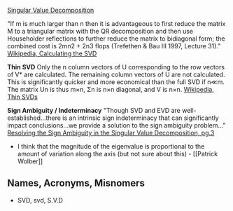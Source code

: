 [Singular Value Decomposition](https://en.wikipedia.org/wiki/Singular_value_decomposition)

"If m is much larger than n then it is advantageous to first reduce the matrix M to a triangular matrix with the QR decomposition and then use Householder reflections to further reduce the matrix to bidiagonal form; the combined cost is 2mn2 + 2n3 flops (Trefethen & Bau III 1997, Lecture 31)." [Wikipedia, Calculating the SVD](https://en.wikipedia.org/wiki/Singular_value_decomposition#Calculating_the_SVD)

**Thin SVD**
Only the n column vectors of U corresponding to the row vectors of V* are calculated. The remaining column vectors of U are not calculated. This is significantly quicker and more economical than the full SVD if n≪m. The matrix Un is thus m×n, Σn is n×n diagonal, and V is n×n. [Wikipedia, Thin SVDs](https://en.wikipedia.org/wiki/Singular_value_decomposition#Reduced_SVDs)

**Sign Ambiguity / Indeterminacy**
"Though SVD and EVD are well-established...there is an intrinsic sign indeterminacy that can significantly impact conclusions...we provide a solution to the sign ambiguity problem..."
[Resolving the Sign Ambiguity in the Singular Value Decomposition, pg.3](http://prod.sandia.gov/techlib/access-control.cgi/2007/076422.pdf)

* I think that the magnitude of the eigenvalue is proportional to the amount of variation along the axis (but not sure about this) - [[Patrick Wolber]]

## Names, Acronyms, Misnomers
* SVD, svd, S.V.D